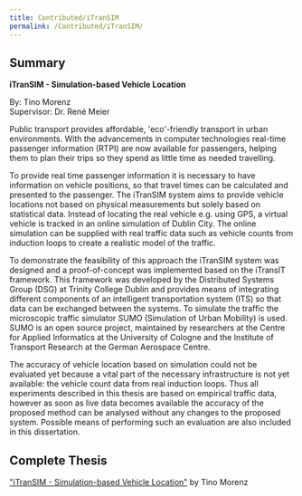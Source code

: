 ```yaml
---
title: Contributed/iTranSIM
permalink: /Contributed/iTranSIM/
---
```


## Summary

<b>iTranSIM - Simulation-based Vehicle Location</b>

By: Tino Morenz<br>
Supervisor: Dr. René Meier

Public transport provides affordable, 'eco'-friendly transport in urban
environments. With the advancements in computer technologies real-time
passenger information (RTPI) are now available for passengers, helping
them to plan their trips so they spend as little time as needed
travelling.

To provide real time passenger information it is necessary to have
information on vehicle positions, so that travel times can be calculated
and presented to the passenger. The iTranSIM system aims to provide
vehicle locations not based on physical measurements but solely based on
statistical data. Instead of locating the real vehicle e.g. using GPS, a
virtual vehicle is tracked in an online simulation of Dublin City. The
online simulation can be supplied with real traffic data such as vehicle
counts from induction loops to create a realistic model of the traffic.

To demonstrate the feasibility of this approach the iTranSIM system was
designed and a proof-of-concept was implemented based on the iTransIT
framework. This framework was developed by the Distributed Systems Group
(DSG) at Trinity College Dublin and provides means of integrating
different components of an intelligent transportation system (ITS) so
that data can be exchanged between the systems. To simulate the traffic
the microscopic traffic simulator SUMO (Simulation of Urban Mobility) is
used. SUMO is an open source project, maintained by researchers at the
Centre for Applied Informatics at the University of Cologne and the
Institute of Transport Research at the German Aerospace Centre.

The accuracy of vehicle location based on simulation could not be
evaluated yet because a vital part of the necessary infrastructure is
not yet available: the vehicle count data from real induction loops.
Thus all experiments described in this thesis are based on empirical
traffic data, however as soon as live data becomes available the
accuracy of the proposed method can be analysed without any changes to
the proposed system. Possible means of performing such an evaluation are
also included in this dissertation.

## Complete Thesis

["iTranSIM - Simulation-based Vehicle Location"](https://www.cs.tcd.ie/publications/tech-reports/reports.07/TCD-CS-2007-56.pdf)
by Tino Morenz